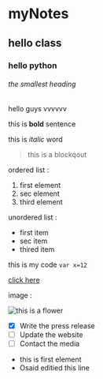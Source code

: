 # myNotes

## hello class

### hello python 

###### the smallest heading 

hello guys vvvvvv

this is **bold** sentence 

this is *italic* word

> this is a blockqout

ordered list :
1. first element 
2. sec element 
3. third element 

unordered list :
- first item 
- sec item 
- thired item 

this is my code `var x=12`

[click here](https://ww.google.com)

image :

![this is a flower](https://www.gardendesign.com/pictures/images/675x529Max/site_3/helianthus-yellow-flower-pixabay_11863.jpg)

- [x] Write the press release
- [ ] Update the website
- [ ] Contact the media

- this is first element 
- Osaid editied this line
